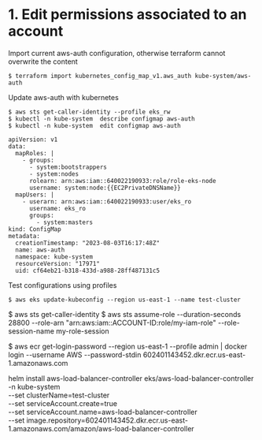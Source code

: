 # 1. Edit permissions associated to an account

Import current aws-auth configuration, otherwise terraform cannot overwrite the content

```
$ terraform import kubernetes_config_map_v1.aws_auth kube-system/aws-auth
```

Update aws-auth with kubernetes

```
$ aws sts get-caller-identity --profile eks_rw
$ kubectl -n kube-system  describe configmap aws-auth
$ kubectl -n kube-system  edit configmap aws-auth

apiVersion: v1
data:
  mapRoles: |
    - groups:
      - system:bootstrappers
      - system:nodes
      rolearn: arn:aws:iam::640022190933:role/role-eks-node
      username: system:node:{{EC2PrivateDNSName}}
  mapUsers: |
    - userarn: arn:aws:iam::640022190933:user/eks_ro
      username: eks_ro
      groups:
        - system:masters
kind: ConfigMap
metadata:
  creationTimestamp: "2023-08-03T16:17:48Z"
  name: aws-auth
  namespace: kube-system
  resourceVersion: "17971"
  uid: cf64eb21-b318-433d-a988-28ff487131c5
```

Test configurations using profiles

```
$ aws eks update-kubeconfig --region us-east-1 --name test-cluster
```

$ aws sts get-caller-identity
$ aws sts assume-role --duration-seconds 28800 --role-arn "arn:aws:iam::ACCOUNT-ID:role/my-iam-role" --role-session-name my-role-session




$ aws ecr get-login-password --region us-east-1 --profile admin | docker login --username AWS --password-stdin 602401143452.dkr.ecr.us-east-1.amazonaws.com

helm install aws-load-balancer-controller eks/aws-load-balancer-controller \
  -n kube-system \
  --set clusterName=test-cluster \
  --set serviceAccount.create=true \
  --set serviceAccount.name=aws-load-balancer-controller \
  --set image.repository=602401143452.dkr.ecr.us-east-1.amazonaws.com/amazon/aws-load-balancer-controller



